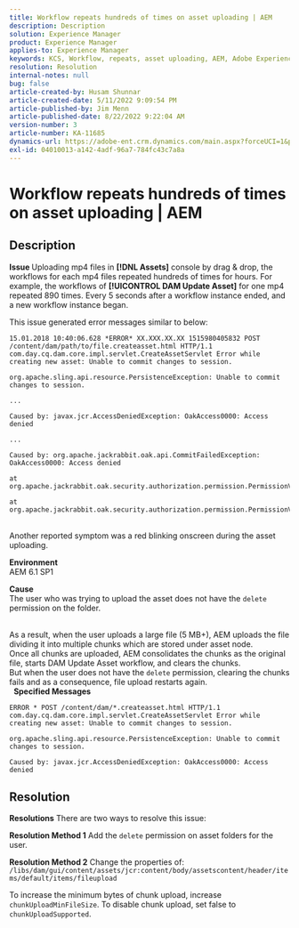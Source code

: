 ```yaml
---
title: Workflow repeats hundreds of times on asset uploading | AEM
description: Description
solution: Experience Manager
product: Experience Manager
applies-to: Experience Manager
keywords: KCS, Workflow, repeats, asset uploading, AEM, Adobe Experience Manager, 6.1
resolution: Resolution
internal-notes: null
bug: false
article-created-by: Husam Shunnar
article-created-date: 5/11/2022 9:09:54 PM
article-published-by: Jim Menn
article-published-date: 8/22/2022 9:22:04 AM
version-number: 3
article-number: KA-11685
dynamics-url: https://adobe-ent.crm.dynamics.com/main.aspx?forceUCI=1&pagetype=entityrecord&etn=knowledgearticle&id=b13e57af-6ed1-ec11-a7b5-00224809c399
exl-id: 04010013-a142-4adf-96a7-784fc43c7a8a
---
```

# Workflow repeats hundreds of times on asset uploading | AEM

## Description


<b>Issue </b>
Uploading mp4 files in <b>[!DNL Assets]</b> console by drag & drop, the workflows for each mp4 files repeated hundreds of times for hours.
For example, the workflows of <b>[!UICONTROL DAM Update Asset]</b> for one mp4 repeated 890 times. Every 5 seconds after a workflow instance ended, and a new workflow instance began.

This issue generated error messages similar to below:


```
15.01.2018 10:40:06.628 *ERROR* XX.XXX.XX.XX 1515980405832 POST /content/dam/path/to/file.createasset.html HTTP/1.1 com.day.cq.dam.core.impl.servlet.CreateAssetServlet Error while creating new asset: Unable to commit changes to session.

org.apache.sling.api.resource.PersistenceException: Unable to commit changes to session.

...

Caused by: javax.jcr.AccessDeniedException: OakAccess0000: Access denied

...

Caused by: org.apache.jackrabbit.oak.api.CommitFailedException: OakAccess0000: Access denied

at org.apache.jackrabbit.oak.security.authorization.permission.PermissionValidator.checkPermissions(PermissionValidator.java:212)

at org.apache.jackrabbit.oak.security.authorization.permission.PermissionValidator.childNodeDeleted(PermissionValidator.java:168)
```


<br>Another reported symptom was a red blinking onscreen during the asset uploading.

<b>Environment</b>
<br>AEM 6.1 SP1

<b>Cause </b>
<br>The user who was trying to upload the asset does not have the `delete` permission on the folder.

<br>As a result, when the user uploads a large file (5 MB+), AEM uploads the file dividing it into multiple chunks which are stored under asset node.
<br>Once all chunks are uploaded, AEM consolidates the chunks as the original file, starts DAM Update Asset workflow, and clears the chunks.
<br>But when the user does not have the `delete` permission, clearing the chunks fails and as a consequence, file upload restarts again.
<br> 
<b>Specified Messages</b>



```
ERROR * POST /content/dam/*.createasset.html HTTP/1.1 com.day.cq.dam.core.impl.servlet.CreateAssetServlet Error while creating new asset: Unable to commit changes to session.

org.apache.sling.api.resource.PersistenceException: Unable to commit changes to session.

Caused by: javax.jcr.AccessDeniedException: OakAccess0000: Access denied
```



## Resolution


<b>Resolutions</b>
There are two ways to resolve this issue:<b> </b>

<b>Resolution Method 1</b>
Add the `delete` permission on asset folders for the user.

<b>Resolution Method 2</b>
Change the properties of:
`/libs/dam/gui/content/assets/jcr:content/body/assetscontent/header/items/default/items/fileupload`

To increase the minimum bytes of chunk upload, increase `chunkUploadMinFileSize`.
To disable chunk upload, set false to `chunkUploadSupported`.
